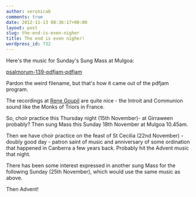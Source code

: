 ```yaml
---
author: veronicab
comments: true
date: 2012-11-13 08:36:17+00:00
layout: post
slug: the-end-is-even-nigher
title: The end is even nigher!
wordpress_id: 732
---
```


Here's the music for Sunday's Sung Mass at Mulgoa:

[psalmorum-139-pdfjam-pdfjam](http://repleatur.net/wp-content/uploads/2012/11/psalmorum-139-pdfjam-pdfjam.pdf)

Pardon the weird filename, but that's how it came out of the pdfjam program.

The recordings at [Rene Goupil](http://www.renegoupil.org) are quite nice - the Introit and Communion sound like the Monks of Triors in France.

So, choir practice this Thursday night (15th November)- at Girraween probably?  Then sung Mass this Sunday 18th November at Mulgoa 10.45am.

Then we have choir practice on the feast of St Cecilia (22nd November) - doubly good day - patron saint of music and anniversary of some ordination that happened in Canberra a few years back.  Probably hit the Advent music that night.

There has been some interest expressed in another sung Mass for the following Sunday (25th November), which would use the same music as above.

Then Advent!
